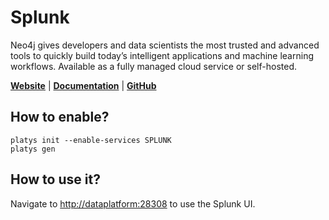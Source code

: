 # Splunk

Neo4j gives developers and data scientists the most trusted and advanced tools to quickly build today’s intelligent applications and machine learning workflows. Available as a fully managed cloud service or self-hosted.

**[Website](https://splunk.com/)** | **[Documentation](https://docs.splunk.com/Documentation)** | **[GitHub](https://github.com/splunk/docker-splunk)**

## How to enable?

```
platys init --enable-services SPLUNK
platys gen
```

## How to use it?

Navigate to <http://dataplatform:28308> to use the Splunk UI.
